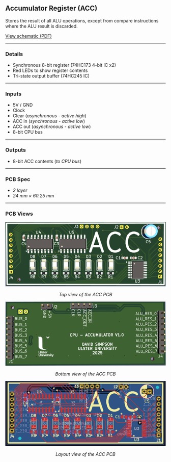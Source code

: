 ## Accumulator Register (ACC)

Stores the result of all ALU operations, except from compare instructions where the ALU result is discarded.

[View schematic (PDF)](ACC_schematic.pdf)

---

### Details

- Synchronous 8-bit register (74HC173 4-bit IC x2)
- Red LEDs to show register contents
- Tri-state output buffer (74HC245 IC)

---

### Inputs

- 5V / GND
- Clock
- Clear (*asynchronous - active high*)
- ACC in (*synchronous - active low*)
- ACC out (*asynchronous - active low*)
- 8-bit CPU bus

---

### Outputs

- 8-bit ACC contents (*to CPU bus*)

---

### PCB Spec

- *2 layer*
- *24 mm × 60.25 mm*

---

### PCB Views

<p align="center">
  <img src="../../images/acc_pcb_top.PNG" alt="ACC pcb top" width="600"/>
</p>
<p align="center"><em>Top view of the ACC PCB</em></p>

<p align="center">
  <img src="../../images/acc_pcb_bottom.PNG" alt="ACC pcb bottom" width="600"/>
</p>
<p align="center"><em>Bottom view of the ACC PCB</em></p>

<p align="center">
  <img src="../../images/acc_pcb_design.PNG" alt="ACC pcb design" width="600"/>
</p>
<p align="center"><em>Layout view of the ACC PCB</em></p>
